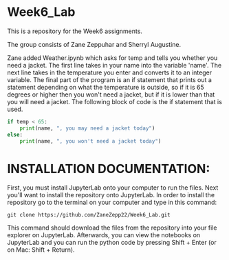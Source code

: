 # Week6_Lab
This is a repository for the Week6 assignments.

The group consists of Zane Zeppuhar and Sherryl Augustine.

Zane added Weather.ipynb which asks for temp and tells you whether you need a jacket.
The first line takes in your name into the variable 'name'. The next line takes in the temperature you enter and converts it to an integer variable. The final part of the program is an if statement that prints out a statement depending on what the temperature is outside, so if it is 65 degrees or higher then you won't need a jacket, but if it is lower than that you will need a jacket. The following block of code is the if statement that is used. 
```python
if temp < 65:
    print(name, ", you may need a jacket today")
else:
    print(name, ", you won't need a jacket today")
```


# INSTALLATION DOCUMENTATION:
First, you must install JupyterLab onto your computer to run the files. Next you'll want to install the repository onto JupyterLab. In order to install the repository go to the terminal on your computer and type in this command:
```
git clone https://github.com/ZaneZepp22/Week6_Lab.git
```
This command should download the files from the repository into your file explorer on JupyterLab. Afterwards, you can view the notebooks on JupyterLab and you can run the python code by pressing Shift + Enter (or on Mac: Shift + Return).
